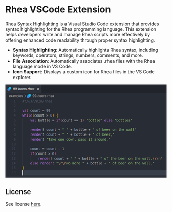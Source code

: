 # Rhea VSCode Extension

Rhea Syntax Highlighting is a Visual Studio Code extension that provides syntax highlighting for the Rhea programming language. This extension helps developers write and manage Rhea scripts more effectively by offering enhanced code readability through proper syntax highlighting.

- **Syntax Highlighting**: Automatically highlights Rhea syntax, including keywords, operators, strings, numbers, comments, and more.
- **File Association**: Automatically associates .rhea files with the Rhea language mode in VS Code.
- **Icon Support**: Displays a custom icon for Rhea files in the VS Code explorer.

<p align="center">
    <img alt="Screenshot" src="https://raw.githubusercontent.com/rhea-language/extension/refs/heads/main/assets/screenshot.png" />
</p>

## License

See license [here](LICENSE).
